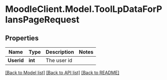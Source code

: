 # MoodleClient.Model.ToolLpDataForPlansPageRequest

## Properties

Name | Type | Description | Notes
------------ | ------------- | ------------- | -------------
**Userid** | **int** | The user id | 

[[Back to Model list]](../README.md#documentation-for-models) [[Back to API list]](../README.md#documentation-for-api-endpoints) [[Back to README]](../README.md)

